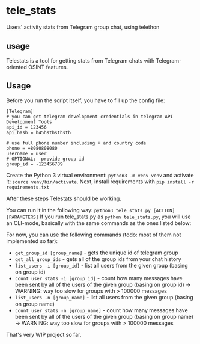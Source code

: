 # tele_stats
Users' activity stats from Telegram group chat, using telethon

## usage


Telestats is a tool for getting stats from Telegram chats with Telegram-oriented OSINT features.
    
## Usage
Before you run the script itself, you have to fill up the config file:

```
[Telegram]
# you can get telegram development credentials in telegram API Development Tools
api_id = 123456
api_hash = h45hsthsthsth

# use full phone number including + and country code
phone = +8080808080
username = user
# OPTIONAL:  provide group id 
group_id = -123456789 
```

Create the Python 3 virtual environment: `python3 -m venv venv` and activate it:
`source venv/bin/activate`.
Next, install requirements with `pip install -r requirements.txt`

After these steps Telestats should be working.

You can run it in the following way: 
`python3 tele_stats.py [ACTION] [PARAMETERS]`
If you run tele_stats.py as `python tele_stats.py`, you will use an CLI-mode, basically with the same commands as the ones listed below:

For now, you can use the following commands (todo: most of them not implemented so far):
  * `get_group_id [group_name]` - gets the unique id of telegram group
  * `get_all_group_ids` - gets all of the group ids from your chat history
  * `list_users -i [group_id]` - list all users from the given group (basing on group id)
  * `count_user_stats -i [group_id]` - count how many messages have been sent by all of the users of the given group (basing on group id) -> WARNING: way too slow for groups with > 100000 messages
  * `list_users -n [group_name]` - list all users from the given group (basing on group name)
  * `count_user_stats -n [group_name]` - count how many messages have been sent by all of the users of the given group (basing on group name) -> WARNING: way too slow for groups with > 100000 messages

That's very WIP project so far.